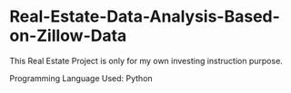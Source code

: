 # Real-Estate-Data-Analysis-Based-on-Zillow-Data
This Real Estate Project is only for my own investing instruction purpose.

Programming Language Used: Python
